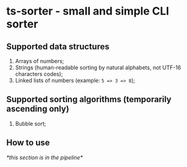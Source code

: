 # ts-sorter - small and simple CLI sorter

## Supported data structures

1. Arrays of numbers;
2. Strings (human-readable sorting by natural alphabets, not UTF-16 characters codes);
3. Linked lists of numbers (example: `5 => 3 => 8`);

## Supported sorting algorithms (temporarily ascending only)

1. Bubble sort;

## How to use

_\*this section is in the pipeline\*_
